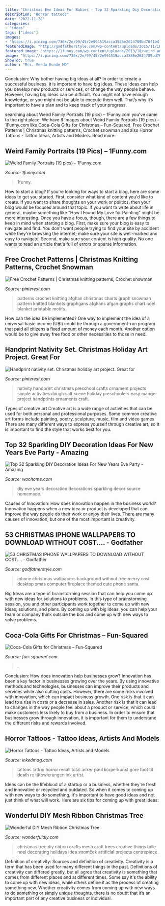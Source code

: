 ```yaml
---
title: "Christmas Eve Ideas For Babies - Top 32 Sparkling Diy Decoration Ideas For New Years Eve Party"
description: "Horror tattoos"
date: "2022-11-28"
categories:
- "ideas"
tags: ["ideas"]
images:
- "https://i.pinimg.com/736x/2e/99/45/2e994519acca3586e2624789bd70f1b4--knitting-charts-free-knitting.jpg"
featuredImage: "http://godfatherstyle.com/wp-content/uploads/2015/11/IPHONE-WALLPAPER-6.jpg"
featured_image: "https://1funny.com/wp-content/uploads/2013/10/weird_and_kinda_creepy_family_portraits_640_13.jpg"
image: "https://i.pinimg.com/736x/2e/99/45/2e994519acca3586e2624789bd70f1b4--knitting-charts-free-knitting.jpg"
ShowToc: true
author: "Mrs. Verda Kunde MD"
---
```



Conclusion: Why bother having big ideas at all?
In order to create a successful business, it is important to have big ideas. These ideas can help you develop new products or services, or change the way people behave. However, having big ideas can be difficult. You might not have enough knowledge, or you might not be able to execute them well. That’s why it’s important to have a plan and to keep track of your progress.

	

		
searching about Weird Family Portraits (19 pics) – 1Funny.com you've came to the right place. We have 8 Images about Weird Family Portraits (19 pics) – 1Funny.com like Coca-Cola Gifts for Christmas – Fun-Squared, Free Crochet Patterns | Christmas knitting patterns, Crochet snowman and also Horror Tattoos - Tattoo Ideas, Artists and Models. Read more:
		
    
## Weird Family Portraits (19 Pics) – 1Funny.com

<img loading=lazy src="https://1funny.com/wp-content/uploads/2013/10/weird_and_kinda_creepy_family_portraits_640_13.jpg" onerror="this.onerror=null;this.src='https://tse3.mm.bing.net/th?id=OIP.6oX9A35v6ih2R05EQ4FDtwHaLH&amp;pid=15.1';" alt="Weird Family Portraits (19 pics) – 1Funny.com">

_Source: 1funny.com_

>1funny. 

	

How to start a blog?
If you're looking for ways to start a blog, here are some ideas to get you started. First, consider what kind of content you'd like to create. If you want to share thoughts on your work or politics, then your blog would be focused around that topic. If you want to write about life in general, maybe something like “How I Found My Love for Painting” might be more interesting. Once you have a focus, though, there are a few things to keep in mind when starting a blog. First, make sure your blog is easy to navigate and find. You don't want people trying to find your site by accident while they're browsing the internet; make sure your site is well-marked and easy to navigate. Second, make sure your content is high quality. No one wants to read an article that's full of errors or sparse information.

    
## Free Crochet Patterns | Christmas Knitting Patterns, Crochet Snowman

<img loading=lazy src="https://i.pinimg.com/736x/2e/99/45/2e994519acca3586e2624789bd70f1b4--knitting-charts-free-knitting.jpg" onerror="this.onerror=null;this.src='https://tse4.mm.bing.net/th?id=OIP.TCfRjVHx0CnlKrUt5r2ZHQHaJ8&amp;pid=15.1';" alt="Free Crochet Patterns | Christmas knitting patterns, Crochet snowman">

_Source: pinterest.com_

>patterns crochet knitting afghan christmas charts graph snowman pattern knitted blankets graphgans afghans afgan graphs chart noel blanket printable motifs. 

	

How can the idea be implemented?
One way to implement the idea of a universal basic income (UBI) could be through a government-run program that paid all citizens a fixed amount of money each month. Another option would be to give away free food or other necessities to those in need.

    
## Handprint Nativity Set. Christmas Holiday Art Project. Great For

<img loading=lazy src="https://i.pinimg.com/736x/5d/e6/a1/5de6a1c4c591f8001bd820bc5923e01b.jpg" onerror="this.onerror=null;this.src='https://tse2.mm.bing.net/th?id=OIP.Q-iqZehtGs68W52nnuVilgHaJ3&amp;pid=15.1';" alt="Handprint nativity set. Christmas holiday art project. Great for">

_Source: pinterest.com_

>nativity handprint christmas preschool crafts ornament projects simple activities dough salt scene holiday preschoolers easy manger project handprints ornaments craft. 

	

Types of creative art
Creative art is a wide range of activities that can be used for both personal and professional purposes. Some common creative art forms include painting, poetry, sculpture, music, film and video games. There are many different ways to express yourself through creative art, so it is important to find the style that works best for you.

    
## Top 32 Sparkling DIY Decoration Ideas For New Years Eve Party - Amazing

<img loading=lazy src="http://www.woohome.com/wp-content/uploads/2013/12/diy-new-year-eve-decorations-17-2.jpg" onerror="this.onerror=null;this.src='https://tse3.mm.bing.net/th?id=OIP.ClBXm_RZTHdoOPHRJGLz1wHaNI&amp;pid=15.1';" alt="Top 32 Sparkling DIY Decoration Ideas For New Years Eve Party - Amazing">

_Source: woohome.com_

>diy eve years decoration decorations sparkling decor source homemade. 

	

Causes of Innovation: How does innovation happen in the business world?
Innovation happens when a new idea or product is developed that can improve the way people do their work or enjoy their lives. There are many causes of innovation, but one of the most important is creativity.

    
## 53 CHRISTMAS IPHONE WALLPAPERS TO DOWNLOAD WITHOUT COST.... - Godfather

<img loading=lazy src="http://godfatherstyle.com/wp-content/uploads/2015/11/IPHONE-WALLPAPER-6.jpg" onerror="this.onerror=null;this.src='https://tse3.mm.bing.net/th?id=OIP.DoCMkhtFL8IRYgcq4IL5NgHaLH&amp;pid=15.1';" alt="53 CHRISTMAS IPHONE WALLPAPERS TO DOWNLOAD WITHOUT COST.... - Godfather">

_Source: godfatherstyle.com_

>iphone christmas wallpapers background without tree merry cost desktop xmas computer fireplace themed cute phone santa. 

	

Big Ideas are a type of brainstorming session that can help you come up with new ideas for solutions to problems. In this type of brainstorming session, you and other participants work together to come up with new ideas, solutions, and plans. By coming up with big ideas, you can help your team or company think outside the box and come up with new ways to solve problems.

    
## Coca-Cola Gifts For Christmas – Fun-Squared

<img loading=lazy src="https://fun-squared.com/wp-content/uploads/2016/10/MmixthefunintoChristmas-724x1024.jpg" onerror="this.onerror=null;this.src='https://tse2.mm.bing.net/th?id=OIP.PG74MeeyQpxWLL09NlZfBQHaKe&amp;pid=15.1';" alt="Coca-Cola Gifts for Christmas – Fun-Squared">

_Source: fun-squared.com_

>. 

	

Conclusion: How does innovation help businesses grow?
Innovation has been a key factor in businesses growing over the years. By using innovative methods and technologies, businesses can improve their products and services while also cutting costs. However, there are some risks involved with innovation, which can impact business growth. One risk is that it can lead to a rise in costs or a decrease in sales. Another risk is that it can lead to changes in the way people feel about a product or service, which could make customers less likely to buy from a business. In order to ensure that businesses grow through innovation, it is important for them to understand the different risks and rewards involved.

    
## Horror Tattoos - Tattoo Ideas, Artists And Models

<img loading=lazy src="https://www.inkedmag.com/.image/t_share/MTU5MDMzMDQwMjYxMjI4MTgx/0f8dd6feb1ccc3a0ebb28431eaf79672.jpg" onerror="this.onerror=null;this.src='https://tse4.mm.bing.net/th?id=OIP.pzNoehJ-E3yCO6vJsFyxiAHaMj&amp;pid=15.1';" alt="Horror Tattoos - Tattoo Ideas, Artists and Models">

_Source: inkedmag.com_

>tattoos tattoo horror recall total acker paul körperkunst gore foot til death re tätowierungen ink artist. 

	

Ideas can be the lifeblood of a startup or a business, whether they're fresh and innovative or recycled and outdated. So when it comes to coming up with new ways to do something, it's important to have good ideas and not just think of what will work. Here are six tips for coming up with great ideas:

    
## Wonderful DIY Mesh Ribbon Christmas Tree

<img loading=lazy src="http://cdn.wonderfuldiy.com/wp-content/uploads/2014/10/Christmas-Tree.jpg" onerror="this.onerror=null;this.src='https://tse1.mm.bing.net/th?id=OIP.5_2oPtIf8zokBE0wds8GpQHaHa&amp;pid=15.1';" alt="Wonderful DIY Mesh Ribbon Christmas Tree">

_Source: wonderfuldiy.com_

>christmas tree diy ribbon crafts mesh craft trees creative things tulle noel decorating holidays idea stromček artificial projects centrepiece. 

	

Definition of creativity: Sources and definition of creativity.
Creativity is a term that has been used for many different things in the past. Definitions of creativity can differed greatly, but all agree that creativity is something that comes from different places and at different times. Some say it's the ability to come up with new ideas, while others define it as the process of creating something new. Whether creativity comes from coming up with new ways to do something or simply unique thoughts, there is no doubt that it’s an important part of any creative business or individual.

